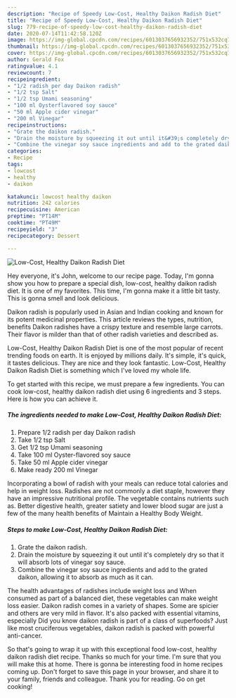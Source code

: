 ```yaml
---
description: "Recipe of Speedy Low-Cost, Healthy Daikon Radish Diet"
title: "Recipe of Speedy Low-Cost, Healthy Daikon Radish Diet"
slug: 779-recipe-of-speedy-low-cost-healthy-daikon-radish-diet
date: 2020-07-14T11:42:58.120Z
image: https://img-global.cpcdn.com/recipes/6013037656932352/751x532cq70/low-cost-healthy-daikon-radish-diet-recipe-main-photo.jpg
thumbnail: https://img-global.cpcdn.com/recipes/6013037656932352/751x532cq70/low-cost-healthy-daikon-radish-diet-recipe-main-photo.jpg
cover: https://img-global.cpcdn.com/recipes/6013037656932352/751x532cq70/low-cost-healthy-daikon-radish-diet-recipe-main-photo.jpg
author: Gerald Fox
ratingvalue: 4.1
reviewcount: 7
recipeingredient:
- "1/2 radish per day Daikon radish"
- "1/2 tsp Salt"
- "1/2 tsp Umami seasoning"
- "100 ml Oysterflavored soy sauce"
- "50 ml Apple cider vinegar"
- "200 ml Vinegar"
recipeinstructions:
- "Grate the daikon radish."
- "Drain the moisture by squeezing it out until it&#39;s completely dry so that it will absorb lots of vinegar soy sauce."
- "Combine the vinegar soy sauce ingredients and add to the grated daikon, allowing it to absorb as much as it can."
categories:
- Recipe
tags:
- lowcost
- healthy
- daikon

katakunci: lowcost healthy daikon 
nutrition: 242 calories
recipecuisine: American
preptime: "PT14M"
cooktime: "PT49M"
recipeyield: "3"
recipecategory: Dessert

---
```



![Low-Cost, Healthy Daikon Radish Diet](https://img-global.cpcdn.com/recipes/6013037656932352/751x532cq70/low-cost-healthy-daikon-radish-diet-recipe-main-photo.jpg)

Hey everyone, it's John, welcome to our recipe page. Today, I'm gonna show you how to prepare a special dish, low-cost, healthy daikon radish diet. It is one of my favorites. This time, I'm gonna make it a little bit tasty. This is gonna smell and look delicious.

Daikon radish is popularly used in Asian and Indian cooking and known for its potent medicinal properties. This article reviews the types, nutrition, benefits Daikon radishes have a crispy texture and resemble large carrots. Their flavor is milder than that of other radish varieties and described as.

Low-Cost, Healthy Daikon Radish Diet is one of the most popular of recent trending foods on earth. It is enjoyed by millions daily. It's simple, it's quick, it tastes delicious. They are nice and they look fantastic. Low-Cost, Healthy Daikon Radish Diet is something which I've loved my whole life.


To get started with this recipe, we must prepare a few ingredients. You can cook low-cost, healthy daikon radish diet using 6 ingredients and 3 steps. Here is how you can achieve it.

<!--inarticleads1-->

##### The ingredients needed to make Low-Cost, Healthy Daikon Radish Diet:

1. Prepare 1/2 radish per day Daikon radish
1. Take 1/2 tsp Salt
1. Get 1/2 tsp Umami seasoning
1. Take 100 ml Oyster-flavored soy sauce
1. Take 50 ml Apple cider vinegar
1. Make ready 200 ml Vinegar


Incorporating a bowl of radish with your meals can reduce total calories and help in weight loss. Radishes are not commonly a diet staple, however they have an impressive nutritional profile. The vegetable contains nutrients such as. Better digestive health, greater satiety and lower blood sugar are just a few of the many health benefits of Maintain a Healthy Body Weight. 

<!--inarticleads2-->

##### Steps to make Low-Cost, Healthy Daikon Radish Diet:

1. Grate the daikon radish.
1. Drain the moisture by squeezing it out until it&#39;s completely dry so that it will absorb lots of vinegar soy sauce.
1. Combine the vinegar soy sauce ingredients and add to the grated daikon, allowing it to absorb as much as it can.


The health advantages of radishes include weight loss and When consumed as part of a balanced diet, these vegetables can make weight loss easier. Daikon radish comes in a variety of shapes. Some are spicier and others are very mild in flavor. It&#39;s also packed with essential vitamins, especially Did you know daikon radish is part of a class of superfoods? Just like most cruciferous vegetables, daikon radish is packed with powerful anti-cancer. 

So that's going to wrap it up with this exceptional food low-cost, healthy daikon radish diet recipe. Thanks so much for your time. I'm sure that you will make this at home. There is gonna be interesting food in home recipes coming up. Don't forget to save this page in your browser, and share it to your family, friends and colleague. Thank you for reading. Go on get cooking!

